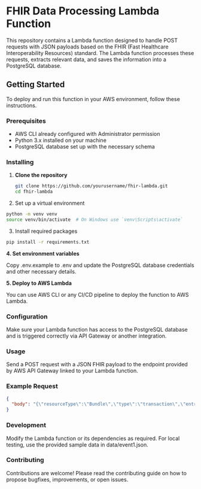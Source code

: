 # FHIR Data Processing Lambda Function

This repository contains a Lambda function designed to handle POST requests with JSON payloads based on the FHIR (Fast Healthcare Interoperability Resources) standard. The Lambda function processes these requests, extracts relevant data, and saves the information into a PostgreSQL database.

## Getting Started

To deploy and run this function in your AWS environment, follow these instructions.

### Prerequisites

- AWS CLI already configured with Administrator permission
- Python 3.x installed on your machine
- PostgreSQL database set up with the necessary schema

### Installing

1. **Clone the repository**

   ```bash
   git clone https://github.com/yourusername/fhir-lambda.git
   cd fhir-lambda
   ```

2. Set up a virtual environment

```bash
python -m venv venv
source venv/bin/activate  # On Windows use `venv\Scripts\activate`
```

3. Install required packages

```bash
pip install -r requirements.txt

```

**4. Set environment variables**

Copy .env.example to .env and update the PostgreSQL database credentials and other necessary details.

**5. Deploy to AWS Lambda**

You can use AWS CLI or any CI/CD pipeline to deploy the function to AWS Lambda.

### Configuration

Make sure your Lambda function has access to the PostgreSQL database and is triggered correctly via API Gateway or another integration.

### Usage

Send a POST request with a JSON FHIR payload to the endpoint provided by AWS API Gateway linked to your Lambda function.

### Example Request

```json
{
  "body": "{\"resourceType\":\"Bundle\",\"type\":\"transaction\",\"entry\":[{\"resource\":{\"resourceType\":\"Patient\",\"name\":[{\"family\":\"Doe\",\"given\":[\"John\"]}],\"gender\":\"male\"}}]}"
}
```

### Development

Modify the Lambda function or its dependencies as required. For local testing, use the provided sample data in data/event1.json.

### Contributing

Contributions are welcome! Please read the contributing guide on how to propose bugfixes, improvements, or open issues.

